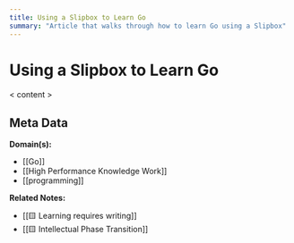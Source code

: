 ```yaml
---
title: Using a Slipbox to Learn Go
summary: "Article that walks through how to learn Go using a Slipbox"
---
```


# Using a Slipbox to Learn Go

< content >


## Meta Data

**Domain(s):**
- [[Go]]
- [[High Performance Knowledge Work]]
- [[programming]]

**Related Notes:**
- [[🟨 Learning requires writing]]
- [[🟨 Intellectual Phase Transition]]
